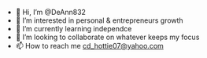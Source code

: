 - 👋 Hi, I’m @DeAnn832
- 👀 I’m interested in personal & entrepreneurs growth
- 🌱 I’m currently learning independce
- 💞️ I’m looking to collaborate on whatever keeps my focus
- 📫 How to reach me cd_hottie07@yahoo.com

<!---
DeAnn832/DeAnn832 is a ✨ special ✨ repository because its `README.md` (this file) appears on your GitHub profile.
You can click the Preview link to take a look at your changes.
--->
